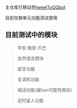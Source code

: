 主仓库已移动至[tweetToQQbot](https://github.com/chenxuan353/tweetToQQbot)

目前仅做单元功能测试使用

## 目前测试中的模块

> 早安 晚安 爪巴

> 自然语言模块

> 留言功能

> 复读机功能

> 喊话功能(被ban可能性微存)

> 定时鲨人功能
